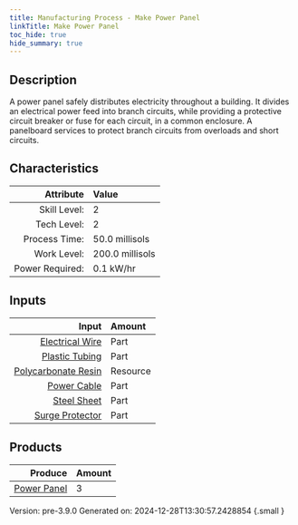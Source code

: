 ```yaml
---
title: Manufacturing Process - Make Power Panel
linkTitle: Make Power Panel
toc_hide: true
hide_summary: true
---
```


## Description
 A power panel safely distributes electricity throughout a building. It divides &#10;&#9;&#9;&#9;an electrical power feed into branch circuits, while providing a protective circuit &#10;&#9;&#9;&#9;breaker or fuse for each circuit, in a common enclosure. A panelboard services to protect &#10;&#9;&#9;&#9;branch circuits from overloads and short circuits. &#10;&#9;&#9;

## Characteristics

| Attribute      | Value |
|--------:|:------|
|Skill Level:|2|
|Tech Level:|2|
|Process Time:|50.0 millisols|
|Work Level:|200.0 millisols|
|Power Required:|0.1 kW/hr|

## Inputs

| Input      | Amount |
|--------:|:------|
|[Electrical Wire](/docs/definitions/part/electrical-wire)|Part|6|
|[Plastic Tubing](/docs/definitions/part/plastic-tubing)|Part|6|
|[Polycarbonate Resin](/docs/definitions/resource/polycarbonate-resin)|Resource|1.0 kg|
|[Power Cable](/docs/definitions/part/power-cable)|Part|2|
|[Steel Sheet](/docs/definitions/part/steel-sheet)|Part|1|
|[Surge Protector](/docs/definitions/part/surge-protector)|Part|3|

## Products


| Produce      | Amount |
|--------:|:------|
|[Power Panel](/docs/definitions/part/power-panel)|3|


Version: pre-3.9.0 Generated on: 2024-12-28T13:30:57.2428854
{.small }


